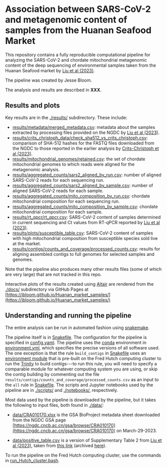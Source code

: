 # Association between SARS-CoV-2 and metagenomic content of samples from the Huanan Seafood Market

This repository contains a fully reproducible computational pipeline for analyzing the SARS-CoV-2 and chordate mitochondrial metagenomic content of the deep sequencing of environmental samples taken from the Huanan Seafood market by [Liu et al (2023)](https://www.nature.com/articles/s41586-023-06043-2).

The pipeline was created by Jesse Bloom.

The analysis and results are described in **XXX**.

## Results and plots
Key results are in the [./results/](results) subdirectory.
These include:

 - [results/metadata/merged_metadata.csv](results/metadata/merged_metadata.csv): metadata about the samples extracted by processing files provided on the NGDC by [Liu et al (2023)](https://www.nature.com/articles/s41586-023-06043-2).
 - [results/crits_christoph_data/check_sha512_vs_crits_christoph.csv](results/crits_christoph_data/check_sha512_vs_crits_christoph.csv): comparison of SHA-512 hashes for the FASTQ files downloaded from the NGDC to those reported in the earlier analysis by [Crits-Christoph et al (2023)](https://zenodo.org/record/7754299#.ZEghB-zMKX0).
 - [results/mitochondrial_genomes/retained.csv](results/mitochondrial_genomes/retained.csv): the set of chordate mitochondrial genomes to which reads were aligned for the metagenomic analysis.
 - [results/aggregated_counts/sars2_aligned_by_run.csv](results/aggregated_counts/sars2_aligned_by_run.csv): number of aligned SARS-CoV-2 reads for each sequencing run.
 - [results/aggregated_counts/sars2_aligned_by_sample.csv](results/aggregated_counts/sars2_aligned_by_sample.csv): number of aligned SARS-CoV-2 reads for each sample.
 - [results/aggregated_counts/mito_composition_by_run.csv](results/aggregated_counts/mito_composition_by_run.csv): chordate mitochondrial composition for each sequencing run.
 - [results/aggregated_counts/mito_composition_by_sample.csv](results/aggregated_counts/mito_composition_by_sample.csv): chordate mitochondrial composition for each sample.
 - [results/rt_qpcr/rt_qpcr.csv](results/rt_qpcr/rt_qpcr.csv): SARS-CoV-2 content of samples determined in current sequencing and Ct values from RT-qPCR reported by [Liu et al (2023)](https://www.nature.com/articles/s41586-023-06043-2).
 - [results/plots/susceptible_table.csv](results/plots/susceptible_table.csv): SARS-CoV-2 content of samples with high mitochondrial composition from susceptible species sold live at the market.
 - [results/contigs/counts_and_coverage/processed_counts.csv](results/contigs/counts_and_coverage/processed_counts.csv): results for aligning assembled contigs to full genomes for selected samples and genomes.

Note that the pipeline also produces many other results files (some of which are very large) that are not tracked in this repo.

Interactive plots of the results created using [Altair](https://altair-viz.github.io/) are rendered from the [./docs/](docs) subdirectory via GitHub Pages at [https://jbloom.github.io/Huanan_market_samples/](https://jbloom.github.io/Huanan_market_samples/)

## Understanding and running the pipeline
The entire analysis can be run in automated fashion using [snakemake](https://snakemake.readthedocs.io/).

The pipeline itself is in [Snakefile](Snakefile).
The configuration for the pipeline is specified in [config.yaml](config.yaml).
The pipeline uses the [conda](https://docs.conda.io/) environment in [environment.yml](environment.yml), which specifies the precise versions of all software used.
The one exception is that the rule `build_contigs` in [Snakefile](Snakefile) uses an [environment module](https://modules.readthedocs.io/en/latest/) that is pre-built on the Fred Hutch computing cluster to run the [Trinity](https://github.com/trinityrnaseq/trinityrnaseq/wiki) to build contigs---to run this rule, you will need to specify a comparable module for whatever computing system you are using, or skip the contig building by commenting out the file `results/contigs/counts_and_coverage/processed_counts.csv` as an input to the `all` rule in [Snakefile](Snakefile).
The scripts and Jupyter notebooks used by the pipeline are in [./scripts/](scripts) and [./notebooks/](notebooks), respectively.

Most data used by the pipeline is downloaded by the pipeline, but it takes the following to input files, both found in [./data/](data):

  - [data/CRA010170.xlsx](data/CRA010170.xlsx) is the GSA BioProject metadata sheet downloaded from the NGDC GSA page [https://ngdc.cncb.ac.cn/gsa/browse/CRA010170](https://ngdc.cncb.ac.cn/gsa/browse/CRA010170) on March-29-2023.

  - [data/positive_table.csv](data/positive_table.csv) is a version of Supplementary Table 2 from [Liu et al (2023)](https://www.nature.com/articles/s41586-023-06043-2), taken from [this link](https://static-content.springer.com/esm/art%3A10.1038%2Fs41586-023-06043-2/MediaObjects/41586_2023_6043_MOESM4_ESM.docx) (archived [here](https://web.archive.org/web/20230405155400/https://static-content.springer.com/esm/art%3A10.1038%2Fs41586-023-06043-2/MediaObjects/41586_2023_6043_MOESM4_ESM.docx)).

To run the pipeline on the Fred Hutch computing cluster, use the commands in [run_Hutch_cluster.bash](run_Hutch_cluster.bash).
